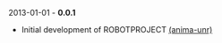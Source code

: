 2013-01-01 - **0.0.1**
 * Initial development of ROBOTPROJECT [(anima-unr)](https://github.com/fauthor/)


